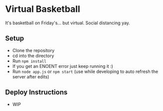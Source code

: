 # Virtual Basketball

It's basketball on Friday's... but virtual. Social distancing yay.

## Setup

- Clone the repository
- cd into the directory
- Run `npm install`
- If you get an ENOENT error just keep running it :)
- Run `node app.js` or `npm start` (use while developing to auto refresh the server after edits)

## Deploy Instructions

- WIP
